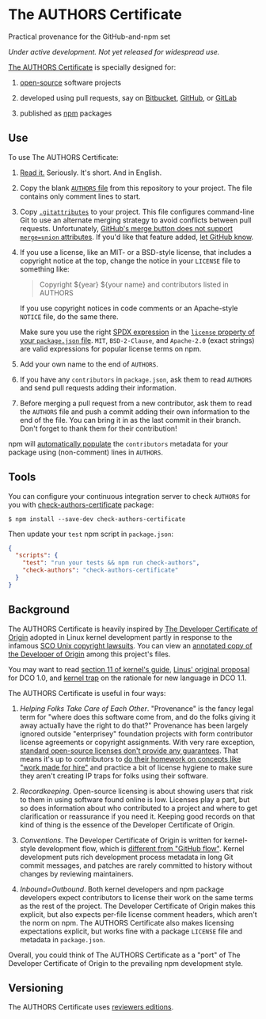 # The AUTHORS Certificate

Practical provenance for the GitHub-and-npm set

_Under active development. Not yet released for widespread use._

[The AUTHORS Certificate][text] is specially designed for:

1. [open-source][OSI] software projects

2. developed using pull requests, say on [Bitbucket][Bitbucket],
   [GitHub][GitHub], or [GitLab][GitLab]

3. published as [npm][npm] packages

## Use

To use The AUTHORS Certificate:

1. [Read it.][text] Seriously. It's short. And in English.

2. Copy the blank [`AUTHORS` file][AUTHORS] from this repository to
   your project. The file contains only comment lines to start.

3. Copy [`.gitattributes`][gitattributes] to your project. This file
   configures command-line Git to use an alternate merging strategy to
   avoid conflicts between pull requests. Unfortunately, [GitHub's merge
   button does not support `merge=union` attributes][no-merge-union]. If
   you'd like that feature added, [let GitHub know][contact-github].

4. If you use a license, like an MIT- or a BSD-style license, that
   includes a copyright notice at the top, change the notice in your
   `LICENSE` file to something like:

   > Copyright ${year} ${your name} and contributors listed in AUTHORS

   If you use copyright notices in code comments or an Apache-style
   `NOTICE` file, do the same there.

   Make sure you use the right [SPDX expression][SPDX] in the [`license`
   property of your `package.json` file][license-property]. `MIT`,
   `BSD-2-Clause`, and `Apache-2.0` (exact strings) are valid
   expressions for popular license terms on npm.

5. Add your own name to the end of `AUTHORS`.

6. If you have any `contributors` in `package.json`, ask them to read
   `AUTHORS` and send pull requests adding their information.

7. Before merging a pull request from a new contributor, ask them to
   read the `AUTHORS` file and push a commit adding their own
   information to the end of the file. You can bring it in as the
   last commit in their branch. Don't forget to thank them for their
   contribution!

npm will [automatically populate][default-values] the `contributors`
metadata for your package using (non-comment) lines in `AUTHORS`.

## Tools

You can configure your continuous integration server to check `AUTHORS`
for you with [check-authors-certificate][check] package:

```shellsession
$ npm install --save-dev check-authors-certificate
```

Then update your `test` npm script in `package.json`:

```json
{
  "scripts": {
    "test": "run your tests && npm run check-authors",
    "check-authors": "check-authors-certificate"
  }
}
```

## Background

The AUTHORS Certificate is heavily inspired by [The Developer
Certificate of Origin][DCO] adopted in Linux kernel development partly
in response to the infamous [SCO Unix copyright lawsuits][SCO]. You can
view an [annotated copy of the Developer of Origin][DCO-ann] among this
project's files.

You may want to read [section 11 of kernel's guide][SubmittingPatches],
[Linus' original proposal][DCO-proposal] for DCO 1.0, and
[kernel trap][kernel trap] on the rationale for new language in DCO 1.1.

The AUTHORS Certificate is useful in four ways:

1. _Helping Folks Take Care of Each Other_. "Provenance" is the fancy legal
   term for "where does this software come from, and do the folks giving
   it away actually have the right to do that?" Provenance has been
   largely ignored outside "enterprisey" foundation projects with form
   contributor license agreements or copyright assignments. With very
   rare exception, [standard open-source licenses don't provide any
   guarantees][Rosen]. That means it's up to contributors to [do their
   homework on concepts like "work made for hire"][WMFH] and practice a
   bit of license hygiene to make sure they aren't creating IP traps for
   folks using their software.

2. _Recordkeeping_. Open-source licensing is about showing users that
   risk to them in using software found online is low. Licenses play a
   part, but so does information about who contributed to a project and
   where to get clarification or reassurance if you need it. Keeping
   good records on that kind of thing is the essence of the Developer
   Certificate of Origin.

3. _Conventions_. The Developer Certificate of Origin is written
   for kernel-style development flow, which is [different from "GitHub
   flow"][Holman]. Kernel development puts rich development process
   metadata in long Git commit messages, and patches are rarely
   committed to history without changes by reviewing maintainers.

4. _Inbound=Outbound_. Both kernel developers and npm package developers
   expect contributors to license their work on the same terms as the
   rest of the project. The Developer Certificate of Origin makes this
   explicit, but also expects per-file license comment headers, which
   aren't the norm on npm. The AUTHORS Certificate also makes licensing
   expectations explicit, but works fine with a package `LICENSE` file
   and metadata in `package.json`.

Overall, you could think of The AUTHORS Certificate as a "port" of The
Developer Certificate of Origin to the prevailing npm development style.

## Versioning

The AUTHORS Certificate uses [reviewers editions][reved].

<!-- Hyperlinks -->
[AUTHORS]: ./AUTHORS
[Bitbucket]: https://bitbucket.com
[DCO]: http://developercertificate.org/
[DCO-ann]: ./DCO-1.1-Annotated.md
[DCO-proposal]: https://lkml.org/lkml/2004/5/23/10
[default-values]: https://docs.npmjs.com/files/package.json#default-values
[GitHub]: https://github.com
[GitLab]: https://gitlab.org
[Holman]: http://zachholman.com/posts/git-commit-history/
[check]: https://www.npmjs.com/packages/check-authors-certificate
[contact-github]: https://github.com/contact
[gitattributes]: ./.gitattributes
[kernel trap]: https://web.archive.org/web/20120409135119/http://kerneltrap.org/node/5277
[license-property]: https://docs.npmjs.com/files/package.json#license
[no-merge-union]: https://github.com/isaacs/github/issues/487
[npm]: https://www.npmjs.com
[OSI]: https://opensource.org
[reved]: https://www.npmjs.com/packages/reviewers-edition-parse
[Rosen]: http://www.rosenlaw.com/html/GL14.pdf
[SCO]: https://en.wikipedia.org/wiki/SCO/Linux_controversies
[SPDX]: https://spdx.org/licenses/
[SubmittingPatches]: https://www.kernel.org/doc/Documentation/SubmittingPatches
[text]: https://github.com/berneout/authors-certificate/blob/master/AUTHORS
[WMFH]: http://worksmadeforhire.com/
